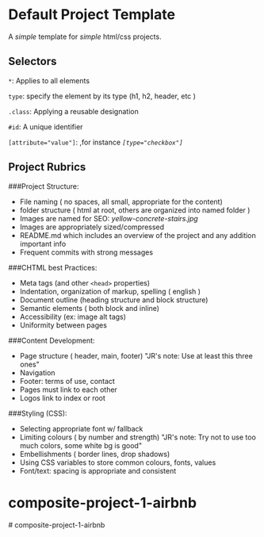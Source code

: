 # Default Project Template

A _simple_ template for _simple_ html/css projects.


## Selectors

`*`: Applies to all elements

`type`: specify the element by its type (h1, h2, header, etc ) 

`.class`: Applying a reusable designation 

`#id`: A unique identifier 

`[attribute="value"]`: ,for instance _<code>[type="checkbox"]</code>_ 

## Project Rubrics

###Project Structure:
  - File naming ( no spaces, all small, appropriate for the content)
  - folder structure ( html at root, others are organized into named folder ) 
  - Images are named for SEO: _yellow-concrete-stairs.jpg_
  - Images are appropriately sized/compressed
  - README.md which includes an overview of the project and any addition important info
  - Frequent commits with strong messages

###CHTML best Practices:
  - Meta tags (and other `<head>` properties)
  - Indentation, organization of markup, spelling ( english )
  - Document outline (heading structure and block structure)
  - Semantic elements ( both block and inline)
  - Accessibility (ex: image alt tags)
  - Uniformity between pages

 ###Content Development:
  - Page structure ( header, main, footer) "JR's note: Use at least this three ones"
  - Navigation
  - Footer: terms of use, contact
  - Pages must link to each other
  - Logos link to index or root

 ###Styling (CSS):
  - Selecting appropriate font w/ fallback
  - Limiting colours ( by number and strength) "JR's note: Try not to use too much colors, some white bg is good"
  - Embellishments ( border lines, drop shadows) 
  - Using CSS variables to store common colours, fonts, values
  - Font/text: spacing is appropriate and consistent
# composite-project-1-airbnb
#   c o m p o s i t e - p r o j e c t - 1 - a i r b n b  
 